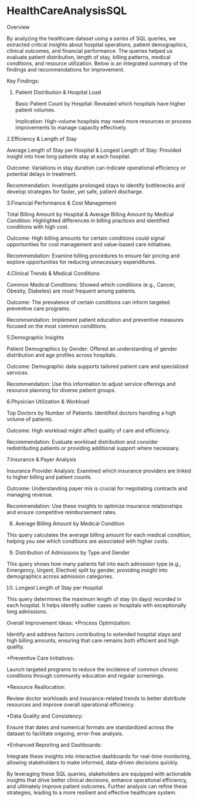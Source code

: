 # HealthCareAnalysisSQL

Overview

By analyzing the healthcare dataset using a series of SQL queries, we extracted critical insights about hospital operations, patient demographics, clinical outcomes, and financial performance. The queries helped us evaluate patient distribution, length of stay, billing patterns, medical conditions, and resource utilization. Below is an integrated summary of the findings and recommendations for improvement.

Key Findings:

1. Patient Distribution & Hospital Load
 
    Basic Patient Count by Hospital: Revealed which hospitals have higher patient volumes.
   
    Implication: High-volume hospitals may need more resources or process improvements to manage capacity effectively.

2.Efficiency & Length of Stay

  Average Length of Stay per Hospital & Longest Length of Stay: Provided insight into how long patients stay at each hospital.
  
  Outcome: Variations in stay duration can indicate operational efficiency or potential delays in treatment.
  
  Recommendation: Investigate prolonged stays to identify bottlenecks and develop strategies for faster, yet safe, patient discharge.

3.Financial Performance & Cost Management

  Total Billing Amount by Hospital & Average Billing Amount by Medical Condition: Highlighted differences in billing practices and identified conditions with high cost.
  
  Outcome: High billing amounts for certain conditions could signal opportunities for cost management and value-based care initiatives.
  
  Recommendation: Examine billing procedures to ensure fair pricing and explore opportunities for reducing unnecessary expenditures.

4.Clinical Trends & Medical Conditions

  Common Medical Conditions: Showed which conditions (e.g., Cancer, Obesity, Diabetes) are most frequent among patients.
  
  Outcome: The prevalence of certain conditions can inform targeted preventive care programs.

  Recommendation: Implement patient education and preventive measures focused on the most common conditions.

5.Demographic Insights

  Patient Demographics by Gender: Offered an understanding of gender distribution and age profiles across hospitals.
  
  Outcome: Demographic data supports tailored patient care and specialized services.
  
  Recommendation: Use this information to adjust service offerings and resource planning for diverse patient groups.

6.Physician Utilization & Workload

  Top Doctors by Number of Patients: Identified doctors handling a high volume of patients.
  
  Outcome: High workload might affect quality of care and efficiency.
  
  Recommendation: Evaluate workload distribution and consider redistributing patients or providing additional support where necessary.

7.Insurance & Payer Analysis

  Insurance Provider Analysis: Examined which insurance providers are linked to higher billing and patient counts.
  
  Outcome: Understanding payer mix is crucial for negotiating contracts and managing revenue.
  
  Recommendation: Use these insights to optimize insurance relationships and ensure competitive reimbursement rates.

8. Average Billing Amount by Medical Condition

  This query calculates the average billing amount for each medical condition, helping you see which conditions are associated with higher costs.

9. Distribution of Admissions by Type and Gender
 
  This query shows how many patients fall into each admission type (e.g., Emergency, Urgent, Elective) split by gender, providing insight into demographics across admission categories.  

10.  Longest Length of Stay per Hospital
  
  This query determines the maximum length of stay (in days) recorded in each hospital. It helps identify outlier cases or hospitals with exceptionally long admissions.

Overall Improvement Ideas: 
*Process Optimization:

  Identify and address factors contributing to extended hospital stays and high billing amounts, ensuring that care remains both efficient and high quality.

*Preventive Care Initiatives:

  Launch targeted programs to reduce the incidence of common chronic conditions through community education and regular screenings.

*Resource Reallocation:

  Review doctor workloads and insurance-related trends to better distribute resources and improve overall operational efficiency.

*Data Quality and Consistency:

  Ensure that dates and numerical formats are standardized across the dataset to facilitate ongoing, error-free analysis.

*Enhanced Reporting and Dashboards:

  Integrate these insights into interactive dashboards for real-time monitoring, allowing stakeholders to make informed, data-driven decisions quickly.

By leveraging these SQL queries, stakeholders are equipped with actionable insights that drive better clinical decisions, enhance operational efficiency, and ultimately improve patient outcomes. Further analysis can refine these strategies, leading to a more resilient and effective healthcare system.

